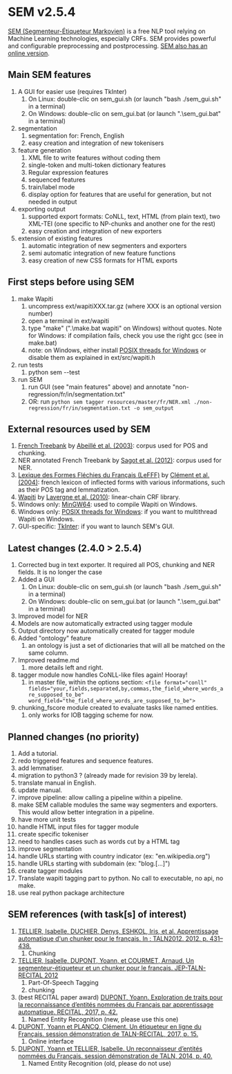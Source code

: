 # SEM v2.5.4
[SEM (Segmenteur-Étiqueteur Markovien)](http://www.lattice.cnrs.fr/sites/itellier/SEM.html) is a free NLP tool relying on Machine Learning technologies, especially CRFs. SEM provides powerful and configurable preprocessing and postprocessing. [SEM also has an online version](http://apps.lattice.cnrs.fr/sem/index).

## Main SEM features
1. A GUI for easier use (requires TkInter)
   1. On Linux: double-clic on sem_gui.sh (or launch "bash ./sem_gui.sh" in a terminal)
   2. On Windows: double-clic on sem_gui.bat (or launch ".\sem_gui.bat" in a terminal)
2. segmentation
   1. segmentation for: French, English
   2. easy creation and integration of new tokenisers
3. feature generation
   1. XML file to write features without coding them
   2. single-token and multi-token dictionary features
   3. Regular expression features
   4. sequenced features
   5. train/label mode
   6. display option for features that are useful for generation, but not needed in output
4. exporting output
   1. supported export formats: CoNLL, text, HTML (from plain text), two XML-TEI (one specific to NP-chunks and another one for the rest)
   2. easy creation and integration of new exporters
5. extension of existing features
   1. automatic integration of new segmenters and exporters
   2. semi automatic integration of new feature functions
   3. easy creation of new CSS formats for HTML exports

## First steps before using SEM
1. make Wapiti
   1. uncompress ext/wapitiXXX.tar.gz (where XXX is an optional version number)
   2. open a terminal in ext/wapiti
   3. type "make" (".\make.bat wapiti" on Windows) without quotes. Note for Windows: if compilation fails, check you use the right gcc (see in make.bat)
   4. note: on Windows, either install [POSIX threads for Windows](https://sourceforge.net/p/pthreads4w/wiki/Home/) or disable them as explained in ext/src/wapiti.h
2. run tests
   1. python sem --test
3. run SEM
   1. run GUI (see "main features" above) and annotate "non-regression/fr/in/segmentation.txt"
   2. OR: run ```python sem tagger resources/master/fr/NER.xml ./non-regression/fr/in/segmentation.txt -o sem_output```

## External resources used by SEM
1. [French Treebank](http://www.llf.cnrs.fr/fr/Gens/Abeille/French-Treebank-fr.php) by [Abeillé et al. (2003)](http://link.springer.com/chapter/10.1007%2F978-94-010-0201-1_10): corpus used for POS and chunking.
2. NER annotated French Treebank by [Sagot et al. (2012)](https://halshs.archives-ouvertes.fr/file/index/docid/703108/filename/taln12ftbne.pdf): corpus used for NER.
3. [Lexique des Formes Fléchies du Français (LeFFF)](http://alpage.inria.fr/~sagot/lefff.html) by [Clément et al. (2004)](http://www.labri.fr/perso/clement/lefff/public/lrec04ClementLangSagot-1.0.pdf): french lexicon of inflected forms with various informations, such as their POS tag and lemmatization.
4. [Wapiti](http://wapiti.limsi.fr) by [Lavergne et al. (2010)](http://www.aclweb.org/anthology/P10-1052): linear-chain CRF library.
5. Windows only: [MinGW64](https://sourceforge.net/projects/mingw-w64/?source=navbar): used to compile Wapiti on Windows.
6. Windows only: [POSIX threads for Windows](https://sourceforge.net/p/pthreads4w/wiki/Home/): if you want to multithread Wapiti on Windows.
7. GUI-specific: [TkInter](https://wiki.python.org/moin/TkInter): if you want to launch SEM's GUI.

## Latest changes (2.4.0 > 2.5.4)
1. Corrected bug in text exporter. It required all POS, chunking and NER fields. It is no longer the case
2. Added a GUI
   1. On Linux: double-clic on sem_gui.sh (or launch "bash ./sem_gui.sh" in a terminal)
   2. On Windows: double-clic on sem_gui.bat (or launch ".\sem_gui.bat" in a terminal)
3. Improved model for NER
4. Models are now automatically extracted using tagger module
5. Output directory now automatically created for tagger module
6. Added "ontology" feature
   1. an ontology is just a set of dictionaries that will all be matched on the same column.
7. Improved readme.md
   1. more details left and right.
8. tagger module now handles CoNLL-like files again! Hooray!
   1. in master file, within the options section: ```<file format="conll" fields="your,fields,separated,by,commas,the_field_where_words_are_supposed_to_be" word_field="the_field_where_words_are_supposed_to_be">```
9. chunking_fscore module created to evaluate tasks like named entities.
   1. only works for IOB tagging scheme for now.

## Planned changes (no priority)
1. Add a tutorial.
2. redo triggered features and sequence features.
3. add lemmatiser.
4. migration to python3 ? (already made for revision 39 by lerela).
5. translate manual in English.
6. update manual.
7. improve pipeline: allow calling a pipeline within a pipeline.
8. make SEM callable modules the same way segmenters and exporters. This would allow better integration in a pipeline.
9. have more unit tests
10. handle HTML input files for tagger module
   1. create specific tokeniser
   2. need to handles cases such as words cut by a HTML tag
11. improve segmentation
   1. handle URLs starting with country indicator (ex: "en.wikipedia.org")
   2. handle URLs starting with subdomain (ex: "blog.[...]")
12. create tagger modules
   1. Translate wapiti tagging part to python. No call to executable, no api, no make.
13. use real python package architecture

## SEM references (with task[s] of interest)
1. [TELLIER, Isabelle, DUCHIER, Denys, ESHKOL, Iris, et al. Apprentissage automatique d'un chunker pour le français. In : TALN2012. 2012. p. 431–438.](https://hal.archives-ouvertes.fr/hal-01174591/document)
   1. Chunking
2. [TELLIER, Isabelle, DUPONT, Yoann, et COURMET, Arnaud. Un segmenteur-étiqueteur et un chunker pour le français. JEP-TALN-RECITAL 2012](http://anthology.aclweb.org/F/F12/F12-5.pdf#page=27)
   1. Part-Of-Speech Tagging
   2. chunking
3. (best RECITAL paper award) [DUPONT, Yoann. Exploration de traits pour la reconnaissance d’entités nommées du Français par apprentissage automatique. RECITAL, 2017, p. 42.](http://taln2017.cnrs.fr/wp-content/uploads/2017/06/actes_RECITAL_2017.pdf#page=52)
   1. Named Entity Recognition (new, please use this one)
4. [DUPONT, Yoann et PLANCQ, Clément. Un étiqueteur en ligne du Français. session démonstration de TALN-RECITAL, 2017, p. 15.](http://taln2017.cnrs.fr/wp-content/uploads/2017/06/actes_TALN_2017-vol3.pdf#page=25)
   1. Online interface
5. [DUPONT, Yoann et TELLIER, Isabelle. Un reconnaisseur d’entités nommées du Français. session démonstration de TALN, 2014, p. 40.](http://www.aclweb.org/anthology/F/F14/F14-3.pdf#page=42)
   1. Named Entity Recognition (old, please do not use)
